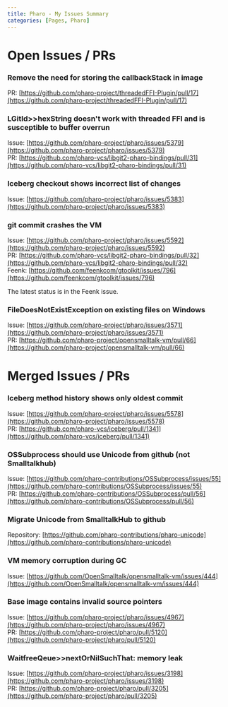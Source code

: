 ```yaml
---
title: Pharo - My Issues Summary
categories: [Pages, Pharo]
---
```


# Open Issues / PRs


### Remove the need for storing the callbackStack in image

PR: [https://github.com/pharo-project/threadedFFI-Plugin/pull/17](https://github.com/pharo-project/threadedFFI-Plugin/pull/17)


### LGitId>>hexString doesn't work with threaded FFI and is susceptible to buffer overrun

Issue: [https://github.com/pharo-project/pharo/issues/5379](https://github.com/pharo-project/pharo/issues/5379)  
PR: [https://github.com/pharo-vcs/libgit2-pharo-bindings/pull/31](https://github.com/pharo-vcs/libgit2-pharo-bindings/pull/31)


### Iceberg checkout shows incorrect list of changes

Issue: [https://github.com/pharo-project/pharo/issues/5383](https://github.com/pharo-project/pharo/issues/5383)


### git commit crashes the VM

Issue: [https://github.com/pharo-project/pharo/issues/5592](https://github.com/pharo-project/pharo/issues/5592)  
PR: [https://github.com/pharo-vcs/libgit2-pharo-bindings/pull/32](https://github.com/pharo-vcs/libgit2-pharo-bindings/pull/32)  
Feenk: [https://github.com/feenkcom/gtoolkit/issues/796](https://github.com/feenkcom/gtoolkit/issues/796)

The latest status is in the Feenk issue.


### FileDoesNotExistException on existing files on Windows

Issue: [https://github.com/pharo-project/pharo/issues/3571](https://github.com/pharo-project/pharo/issues/3571)  
PR: [https://github.com/pharo-project/opensmalltalk-vm/pull/66](https://github.com/pharo-project/opensmalltalk-vm/pull/66)



# Merged Issues / PRs

### Iceberg method history shows only oldest commit

Issue: [https://github.com/pharo-project/pharo/issues/5578](https://github.com/pharo-project/pharo/issues/5578)  
PR: [https://github.com/pharo-vcs/iceberg/pull/1341](https://github.com/pharo-vcs/iceberg/pull/1341)


### OSSubprocess should use Unicode from github (not Smalltalkhub)

Issue: [https://github.com/pharo-contributions/OSSubprocess/issues/55](https://github.com/pharo-contributions/OSSubprocess/issues/55)  
PR: [https://github.com/pharo-contributions/OSSubprocess/pull/56](https://github.com/pharo-contributions/OSSubprocess/pull/56)


### Migrate Unicode from SmalltalkHub to github

Repository: [https://github.com/pharo-contributions/pharo-unicode](https://github.com/pharo-contributions/pharo-unicode)


### VM memory corruption during GC

Issue: [https://github.com/OpenSmalltalk/opensmalltalk-vm/issues/444](https://github.com/OpenSmalltalk/opensmalltalk-vm/issues/444)


### Base image contains invalid source pointers

Issue: [https://github.com/pharo-project/pharo/issues/4967](https://github.com/pharo-project/pharo/issues/4967)  
PR: [https://github.com/pharo-project/pharo/pull/5120](https://github.com/pharo-project/pharo/pull/5120)


### WaitfreeQeue>>nextOrNilSuchThat: memory leak

Issue: [https://github.com/pharo-project/pharo/issues/3198](https://github.com/pharo-project/pharo/issues/3198)  
PR: [https://github.com/pharo-project/pharo/pull/3205](https://github.com/pharo-project/pharo/pull/3205)
